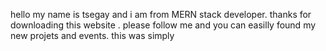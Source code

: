 hello my name is tsegay and i am from MERN stack developer. thanks for downloading this website . please follow me and you can easilly found my new projets and events. this  was simply
